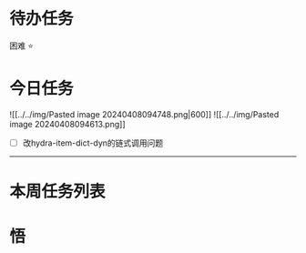 # 待办任务


困难
⭐

# 今日任务
![[../../img/Pasted image 20240408094748.png|600]]
![[../../img/Pasted image 20240408094613.png]]

- [ ] 改hydra-item-dict-dyn的链式调用问题

------
# 本周任务列表



# 悟